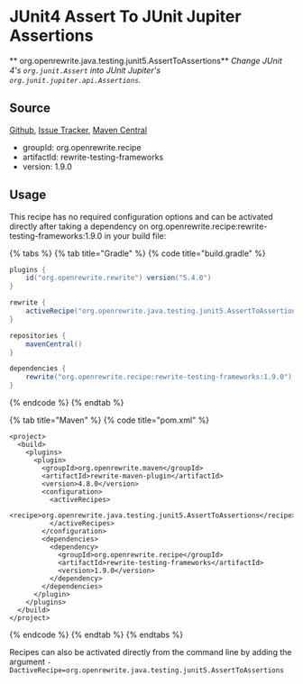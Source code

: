 # JUnit4 Assert To JUnit Jupiter Assertions

** org.openrewrite.java.testing.junit5.AssertToAssertions**
_Change JUnit 4's `org.junit.Assert` into JUnit Jupiter's `org.junit.jupiter.api.Assertions`._

## Source

[Github](https://github.com/openrewrite/rewrite-testing-frameworks), [Issue Tracker](https://github.com/openrewrite/rewrite-testing-frameworks/issues), [Maven Central](https://search.maven.org/artifact/org.openrewrite.recipe/rewrite-testing-frameworks/1.9.0/jar)

* groupId: org.openrewrite.recipe
* artifactId: rewrite-testing-frameworks
* version: 1.9.0


## Usage

This recipe has no required configuration options and can be activated directly after taking a dependency on org.openrewrite.recipe:rewrite-testing-frameworks:1.9.0 in your build file:

{% tabs %}
{% tab title="Gradle" %}
{% code title="build.gradle" %}
```groovy
plugins {
    id("org.openrewrite.rewrite") version("5.4.0")
}

rewrite {
    activeRecipe("org.openrewrite.java.testing.junit5.AssertToAssertions")
}

repositories {
    mavenCentral()
}

dependencies {
    rewrite("org.openrewrite.recipe:rewrite-testing-frameworks:1.9.0")
}
```
{% endcode %}
{% endtab %}

{% tab title="Maven" %}
{% code title="pom.xml" %}
```markup
<project>
  <build>
    <plugins>
      <plugin>
        <groupId>org.openrewrite.maven</groupId>
        <artifactId>rewrite-maven-plugin</artifactId>
        <version>4.8.0</version>
        <configuration>
          <activeRecipes>
            <recipe>org.openrewrite.java.testing.junit5.AssertToAssertions</recipe>
          </activeRecipes>
        </configuration>
        <dependencies>
          <dependency>
            <groupId>org.openrewrite.recipe</groupId>
            <artifactId>rewrite-testing-frameworks</artifactId>
            <version>1.9.0</version>
          </dependency>
        </dependencies>
      </plugin>
    </plugins>
  </build>
</project>
```
{% endcode %}
{% endtab %}
{% endtabs %}

Recipes can also be activated directly from the command line by adding the argument `-DactiveRecipe=org.openrewrite.java.testing.junit5.AssertToAssertions`
